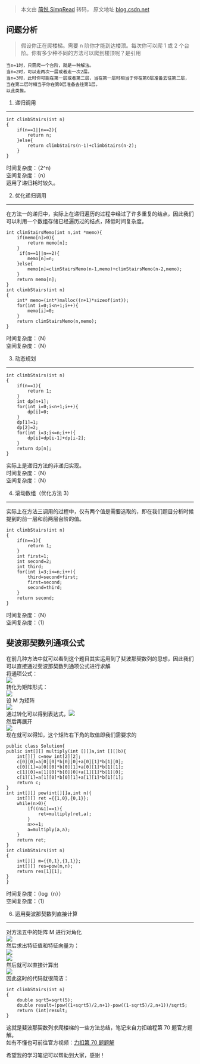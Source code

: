 > 本文由 [简悦 SimpRead](http://ksria.com/simpread/) 转码， 原文地址 [blog.csdn.net](https://blog.csdn.net/Vriesianman/article/details/106729888)

问题分析
----

> 假设你正在爬楼梯。需要 n 阶你才能到达楼顶。每次你可以爬 1 或 2 个台阶。你有多少种不同的方法可以爬到楼顶呢？是引用

```
当n=1时，只需爬一个台阶，就是一种解法。
当n=2时，可以走两次一层或者走一次2层。
当n=3时，此时你可能在第一层或者第二层，当在第一层时相当于你在第0层准备去往第二层，当在第二层时相当于你在第0层准备去往第1层。
以此类推。
```

1. 递归调用
-------

```
int climbStairs(int n)
{
	if(n==1||n==2){
		return n;
	}else{
		return climbStairs(n-1)+climbStairs(n-2);
	}
}
```

时间复杂度：（2^n)  
空间复杂度：（n）  
运用了递归耗时较久。

2. 优化递归调用
---------

在方法一的递归中，实际上在递归遍历的过程中经过了许多重复的结点，因此我们可以利用一个数组存储已经遍历过的结点，降低时间复杂度。

```
int climStairsMemo(int n,int *memo){
	if(memo[n]>0){
		return memo[n];
	}
	 if(n==1||n==2){
		memo[n]=n;
	}else{
		memo[n]=climStairsMemo(n-1,memo)+climStairsMemo(n-2,memo);
	}
	return memo[n];
}
int climbStairs(int n)
{
	int* memo=(int*)malloc((n+1)*sizeof(int));
	for(int i=0;i<n+1;i++){
		memo[i]=0;
	}
	return climStairsMemo(n,memo);
}
```

时间复杂度：（N)  
空间复杂度：（N）

3. 动态规划
-------

```
int climbStairs(int n)
{
	if(n==1){
		return 1;
	}
	int dp[n+1];
	for(int i=0;i<n+1;i++){
		dp[i]=0;
	}
	dp[1]=1;
	dp[2]=2;
	for(int i=3;i<=n;i++){
		dp[i]=dp[i-1]+dp[i-2];
	}
	return dp[n];
}
```

实际上是递归方法的非递归实现。  
时间复杂度：（N）  
空间复杂度：（N）

4. 滚动数组（优化方法 3）
---------------

实际上在方法三调用的过程中，仅有两个值是需要选取的，即在我们题目分析时候提到的前一层和前两层台阶的值。

```
int climbStairs(int n)
{
	if(n==1){
		return 1;
	}
	int first=1;
	int second=2;
	int third;
	for(int i=3;i<=n;i++){
		third=second+first;
		first=second;
		second=third;
	}
	return second;
}
```

时间复杂度：（N）  
空间复杂度：（1）

斐波那契数列通项公式
----------

在前几种方法中就可以看到这个题目其实运用到了斐波那契数列的思想，因此我们可以直接通过斐波那契数列通项公式进行求解  
将通项公式：  
![](https://img-blog.csdnimg.cn/20200613115855284.png)  
转化为矩阵形式：  
![](https://img-blog.csdnimg.cn/20200613120402496.png)  
设 M 为矩阵  
![](https://img-blog.csdnimg.cn/20200613120820839.png)  
通过转化可以得到表达式，![](https://img-blog.csdnimg.cn/20200613120656641.png)  
然后再展开  
![](https://img-blog.csdnimg.cn/20200613121238492.png)  
现在就可以得知，这个矩阵右下角的取值即我们需要求的

```
public class Solution{
public int[][] multiply(int [][]a,int [][]b){
	int[][] c=new int[2][2];
	c[0][0]=a[0][0]*b[0][0]+a[0][1]*b[1][0];
	c[0][1]=a[0][0]*b[0][1]+a[0][1]*b[1][1];
	c[1][0]=a[1][0]*b[0][0]+a[1][1]*b[1][0];
	c[1][1]=a[1][0]*b[0][1]+a[1][1]*b[1][1];
	return c;
}
int int[][] pow(int[][]a,int n){
	int[][] ret ={{1,0},{0,1}};
	while(n>0){
		if((n&1)==1){
			ret=multiply(ret,a);
		}
		n>>=1;
		a=multiply(a,a);
	}
	return ret;
}
int climbStairs(int n)
{
	int[][] m={{0,1},{1,1}};
	int[][] res=pow(m,n);
	return res[1][1];
}
}
```

时间复杂度：（log（n））  
空间复杂度：（1）

6. 运用斐波那契数列直接计算
---------------

对方法五中的矩阵 M 进行对角化  
![](https://img-blog.csdnimg.cn/20200613124715322.png?x-oss-process=image/watermark,type_ZmFuZ3poZW5naGVpdGk,shadow_10,text_aHR0cHM6Ly9ibG9nLmNzZG4ubmV0L1ZyaWVzaWFubWFu,size_16,color_FFFFFF,t_70)  
然后求出特征值和特征向量为：  
![](https://img-blog.csdnimg.cn/20200613124827318.png?x-oss-process=image/watermark,type_ZmFuZ3poZW5naGVpdGk,shadow_10,text_aHR0cHM6Ly9ibG9nLmNzZG4ubmV0L1ZyaWVzaWFubWFu,size_16,color_FFFFFF,t_70)  
![](https://img-blog.csdnimg.cn/202006131249048.png?x-oss-process=image/watermark,type_ZmFuZ3poZW5naGVpdGk,shadow_10,text_aHR0cHM6Ly9ibG9nLmNzZG4ubmV0L1ZyaWVzaWFubWFu,size_16,color_FFFFFF,t_70)  
然后就可以直接计算出  
![](https://img-blog.csdnimg.cn/20200613124928303.png)  
因此这时的代码就很简洁：

```
int climbStairs(int n)
{
	double sqrt5=sqrt(5);
	double result=(pow((1+sqrt5)/2,n+1)-pow((1-sqrt5)/2,n+1))/sqrt5;
	return (int)result;
}
```

这就是斐波那契数列求爬楼梯的一些方法总结，笔记来自力扣编程第 70 题官方题解。  
如有不懂也可前往官方视频：[力扣第 70 题题解](https://leetcode-cn.com/problems/climbing-stairs/solution/pa-lou-ti-by-leetcode-solution/)

希望我的学习笔记可以帮助到大家，感谢！